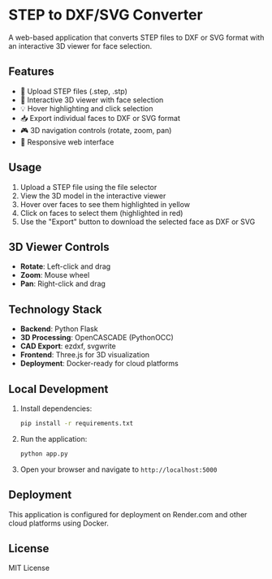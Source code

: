 # STEP to DXF/SVG Converter

A web-based application that converts STEP files to DXF or SVG format with an interactive 3D viewer for face selection.

## Features

- 📁 Upload STEP files (.step, .stp)
- 🎯 Interactive 3D viewer with face selection
- 💡 Hover highlighting and click selection
- 📥 Export individual faces to DXF or SVG format
- 🎮 3D navigation controls (rotate, zoom, pan)
- 📱 Responsive web interface

## Usage

1. Upload a STEP file using the file selector
2. View the 3D model in the interactive viewer
3. Hover over faces to see them highlighted in yellow
4. Click on faces to select them (highlighted in red)
5. Use the "Export" button to download the selected face as DXF or SVG

## 3D Viewer Controls

- **Rotate**: Left-click and drag
- **Zoom**: Mouse wheel
- **Pan**: Right-click and drag

## Technology Stack

- **Backend**: Python Flask
- **3D Processing**: OpenCASCADE (PythonOCC)
- **CAD Export**: ezdxf, svgwrite
- **Frontend**: Three.js for 3D visualization
- **Deployment**: Docker-ready for cloud platforms

## Local Development

1. Install dependencies:
   ```bash
   pip install -r requirements.txt
   ```

2. Run the application:
   ```bash
   python app.py
   ```

3. Open your browser and navigate to `http://localhost:5000`

## Deployment

This application is configured for deployment on Render.com and other cloud platforms using Docker.

## License

MIT License